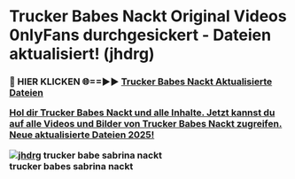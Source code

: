 # Trucker Babes Nackt Original Videos 0nlyFans durchgesickert - Dateien aktualisiert! (jhdrg)

<h3>🔴 HIER KLICKEN 🌐==►► <a href="https://tinyurl.com/h6vf6nb8" rel="nofollow">Trucker Babes Nackt Aktualisierte Dateien

Hol dir Trucker Babes Nackt und alle Inhalte. Jetzt kannst du auf alle Videos und Bilder von Trucker Babes Nackt zugreifen. Neue aktualisierte Dateien 2025!

[![jhdrg](https://i.imgur.com/sD4kR3V.gif)](https://tinyurl.com/h6vf6nb8)
trucker babe sabrina nackt<br>
trucker babes sabrina nackt